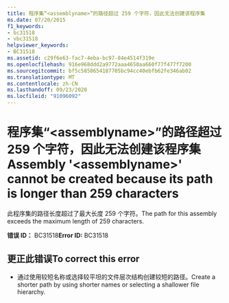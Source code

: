 ```yaml
---
title: 程序集“<assemblyname>”的路径超过 259 个字符，因此无法创建该程序集
ms.date: 07/20/2015
f1_keywords:
- bc31518
- vbc31518
helpviewer_keywords:
- BC31518
ms.assetid: c29f6e63-fac7-4eba-bc97-84e4514f319e
ms.openlocfilehash: 916e968ddd2a9772aaa4650aa660f77f477f7200
ms.sourcegitcommit: bf5c5850654187705bc94cc40ebfb62fe346ab02
ms.translationtype: MT
ms.contentlocale: zh-CN
ms.lasthandoff: 09/23/2020
ms.locfileid: "91096092"
---
```

# <a name="assembly-assemblyname-cannot-be-created-because-its-path-is-longer-than-259-characters"></a><span data-ttu-id="fbc14-102">程序集“\<assemblyname>”的路径超过 259 个字符，因此无法创建该程序集</span><span class="sxs-lookup"><span data-stu-id="fbc14-102">Assembly '\<assemblyname>' cannot be created because its path is longer than 259 characters</span></span>

<span data-ttu-id="fbc14-103">此程序集的路径长度超过了最大长度 259 个字符。</span><span class="sxs-lookup"><span data-stu-id="fbc14-103">The path for this assembly exceeds the maximum length of 259 characters.</span></span>  
  
 <span data-ttu-id="fbc14-104">**错误 ID：** BC31518</span><span class="sxs-lookup"><span data-stu-id="fbc14-104">**Error ID:** BC31518</span></span>  
  
## <a name="to-correct-this-error"></a><span data-ttu-id="fbc14-105">更正此错误</span><span class="sxs-lookup"><span data-stu-id="fbc14-105">To correct this error</span></span>  
  
- <span data-ttu-id="fbc14-106">通过使用较短名称或选择较平坦的文件层次结构创建较短的路径。</span><span class="sxs-lookup"><span data-stu-id="fbc14-106">Create a shorter path by using shorter names or selecting a shallower file hierarchy.</span></span>
